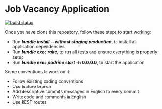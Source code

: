 Job Vacancy Application
=======================

[![build status](https://gitlab.com/jobvacancy-ruby/jobvacancy-source/badges/gitlab/build.svg)](https://gitlab.com/jobvacancy-ruby/jobvacancy-source/commits/gitlab)

Once you have clone this repository, follow these steps to start working:

* Run **_bundle install --without staging production_**, to install all application dependencies
* Run **_bundle exec rake_**, to run all tests and ensure everything is properly setup
* Run **_bundle exec padrino start_ -h 0.0.0.0**, to start the application

Some conventions to work on it:

* Follow existing coding conventions
* Use feature branch
* Add descriptive commits messages in English to every commit
* Write code and comments in English
* Use REST routes
